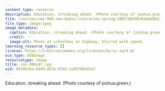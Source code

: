 ```yaml
---
content_type: resource
description: Education, streaking ahead. (Photo courtesy of joshua.green.)
file: /courses/cms-998-new-media-literacies-spring-2007/8659636a64d9d22e97d2ce4579b5d3a7_cms-998s07.jpg
file_type: image/jpeg
image_metadata:
  caption: Education, streaking ahead. (Photo courtesy of [joshua.green](http://www.flickr.com/photos/gully/955937244/).)
  credit: ''
  image-alt: Photo of schoolbus on highway, blurred with speed.
learning_resource_types: []
license: https://creativecommons.org/licenses/by-nc-sa/4.0/
ocw_type: OCWImage
resourcetype: Image
title: cms-998s07.jpg
uid: 8659636a-64d9-d22e-97d2-ce4579b5d3a7
---
```

Education, streaking ahead. (Photo courtesy of joshua.green.)